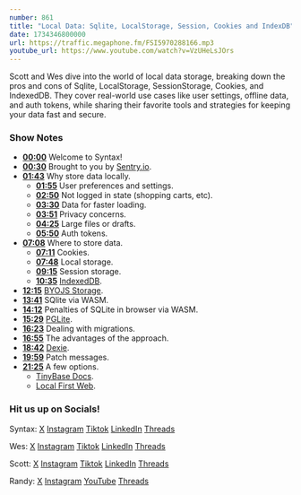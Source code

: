 ```yaml
---
number: 861
title: "Local Data: Sqlite, LocalStorage, Session, Cookies and IndexDB"
date: 1734346800000
url: https://traffic.megaphone.fm/FSI5970288166.mp3
youtube_url: https://www.youtube.com/watch?v=VzUHeLsJOrs
---
```

	
Scott and Wes dive into the world of local data storage, breaking down the pros and cons of Sqlite, LocalStorage, SessionStorage, Cookies, and IndexedDB. They cover real-world use cases like user settings, offline data, and auth tokens, while sharing their favorite tools and strategies for keeping your data fast and secure.

### Show Notes

* **[00:00](#t=00:00)** Welcome to Syntax!
* **[00:30](#t=00:30)** Brought to you by [Sentry.io](https://sentry.io/syntax).
* **[01:43](#t=01:43)** Why store data locally.
  * **[01:55](#t=01:55)** User preferences and settings.
  * **[02:50](#t=02:50)** Not logged in state (shopping carts, etc).
  * **[03:30](#t=03:30)** Data for faster loading.
  * **[03:51](#t=03:51)** Privacy concerns.
  * **[04:25](#t=04:25)** Large files or drafts.
  * **[05:50](#t=05:50)** Auth tokens.
* **[07:08](#t=07:08)** Where to store data.
  * **[07:11](#t=07:11)** Cookies.
  * **[07:48](#t=07:48)** Local storage.
  * **[09:15](#t=09:15)** Session storage.
  * **[10:35](#t=10:35)** [IndexedDB](https://developer.mozilla.org/en-US/docs/Web/API/IndexedDB_API).
* **[12:15](#t=12:15)** [BYOJS Storage](https://github.com/byojs/storage).
* **[13:41](#t=13:41)** SQlite via WASM.
* **[14:12](#t=14:12)** Penalties of SQLite in browser via WASM.
* **[15:29](#t=15:29)** [PGLite](https://github.com/electric-sql/pglite).
* **[16:23](#t=16:23)** Dealing with migrations.
* **[16:55](#t=16:55)** The advantages of the approach.
* **[18:42](#t=18:42)** [Dexie](https://dexie.org/).
* **[19:59](#t=19:59)** Patch messages.
* **[21:25](#t=21:25)** A few options.
  * [TinyBase Docs](https://tinybase.org/guides/the-basics/architectural-options/).
  * [Local First Web](https://localfirstweb.dev/).

### Hit us up on Socials!

Syntax: [X](https://twitter.com/syntaxfm) [Instagram](https://www.instagram.com/syntax_fm/) [Tiktok](https://www.tiktok.com/@syntaxfm) [LinkedIn](https://www.linkedin.com/company/96077407/admin/feed/posts/) [Threads](https://www.threads.net/@syntax_fm)

Wes: [X](https://twitter.com/wesbos) [Instagram](https://www.instagram.com/wesbos/) [Tiktok](https://www.tiktok.com/@wesbos) [LinkedIn](https://www.linkedin.com/in/wesbos/) [Threads](https://www.threads.net/@wesbos)

Scott: [X](https://twitter.com/stolinski) [Instagram](https://www.instagram.com/stolinski/) [Tiktok](https://www.tiktok.com/@stolinski) [LinkedIn](https://www.linkedin.com/in/stolinski/) [Threads](https://www.threads.net/@stolinski)

Randy: [X](https://twitter.com/randyrektor) [Instagram](https://www.instagram.com/randyrektor/) [YouTube](https://www.youtube.com/@randyrektor) [Threads](https://www.threads.net/@randyrektor)